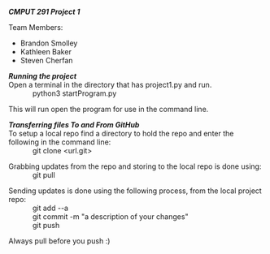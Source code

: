 ***CMPUT 291 Project 1***

Team Members:
 - Brandon Smolley
 - Kathleen Baker
 - Steven Cherfan

***Running the project***   
Open a terminal in the directory that has project1.py and run.   
&nbsp;&nbsp;&nbsp;&nbsp;&nbsp;&nbsp;&nbsp;&nbsp;&nbsp;&nbsp;&nbsp;&nbsp;python3 startProgram.py   

This will run open the program for use in the command line.

***Transferring files To and From GitHub***   
To setup a local repo find a directory to hold the repo and enter the following in the command line:   
&nbsp;&nbsp;&nbsp;&nbsp;&nbsp;&nbsp;&nbsp;&nbsp;&nbsp;&nbsp;&nbsp;&nbsp;git clone <url.git>

Grabbing updates from the repo and storing to the local repo is done using:   
&nbsp;&nbsp;&nbsp;&nbsp;&nbsp;&nbsp;&nbsp;&nbsp;&nbsp;&nbsp;&nbsp;&nbsp;git pull

Sending updates is done using the following process, from the local project repo:   
&nbsp;&nbsp;&nbsp;&nbsp;&nbsp;&nbsp;&nbsp;&nbsp;&nbsp;&nbsp;&nbsp;&nbsp;git add --a   
&nbsp;&nbsp;&nbsp;&nbsp;&nbsp;&nbsp;&nbsp;&nbsp;&nbsp;&nbsp;&nbsp;&nbsp;git commit -m "a description of your changes"   
&nbsp;&nbsp;&nbsp;&nbsp;&nbsp;&nbsp;&nbsp;&nbsp;&nbsp;&nbsp;&nbsp;&nbsp;git push   

Always pull before you push :)
